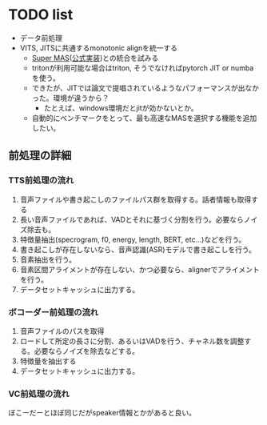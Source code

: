 # TODO list
- データ前処理
- VITS, JITSに共通するmonotonic alignを統一する
    - [Super MAS](https://arxiv.org/abs/2409.07704
    )([公式実装](https://github.com/supertone-inc/super-monotonic-align))との統合を試みる
    - tritonが利用可能な場合はtriton, そうでなければpytorch JIT or numbaを使う。
    - できたが、JITでは論文で提唱されているようなパフォーマンスが出なかった。環境が違うから？
        - たとえば、windows環境だとjitが効かないとか。
    - 自動的にベンチマークをとって、最も高速なMASを選択する機能を追加したい。


## 前処理の詳細
### TTS前処理の流れ
1. 音声ファイルや書き起こしのファイルパス群を取得する。話者情報も取得する
2. 長い音声ファイルであれば、VADとそれに基づく分割を行う。必要ならノイズ除去も。
3. 特徴量抽出(specrogram, f0, energy, length, BERT, etc...)などを行う。
4. 書き起こしが存在しないなら、音声認識(ASR)モデルで書き起こしを行う。
5. 音素抽出を行う。
6. 音素区間アライメントが存在しない、かつ必要なら、alignerでアライメントを行う。
7. データセットキャッシュに出力する。

### ボコーダー前処理の流れ
1. 音声ファイルのパスを取得
2. ロードして所定の長さに分割、あるいはVADを行う、チャネル数を調整する。必要ならノイズを除去などする。
3. 特徴量を抽出する
4. データセットキャッシュに出力する。

### VC前処理の流れ
ぼこーだーとほぼ同じだがspeaker情報とかがあると良い。